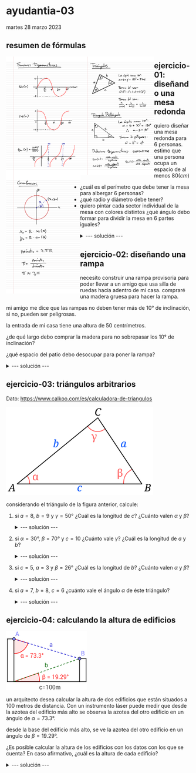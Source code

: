 # ayudantia-03

martes 28 marzo 2023

## resumen de fórmulas

<div>
<img src="./img/1.png" style="float:left;width:40%"/>
<img src="./img/2.png" style="float:left;width:40%"/>
<img src="./img/3.png" style="float:left;width:40%"/>
</div>

## ejercicio-01: diseñando una mesa redonda

quiero diseñar una mesa redonda para 6 personas. estimo que una persona ocupa un espacio de al menos $80(cm)$

- ¿cuál es el perímetro que debe tener la mesa para albergar 6 personas?
- ¿qué radio y diámetro debe tener?
- quiero pintar cada sector individual de la mesa con colores distintos ¿qué ángulo debo formar para dividir la mesa en 6 partes iguales?

<details>
<summary>--- solución ---</summary>

el perímetro sería 6 veces el espacio estimado por persona:

$$p = 6 \cdot 80(cm) = 480(cm) = 4.8(m)$$

el radio lo podemos calcular usando la relación fundamental de $\pi$:

$$\pi = \frac{perímetro}{diámetro} = \frac{p}{2r}$$

$$\therefore \ p = 2 \pi r$$

en el punto anterior calculamos que $p=480(cm)$, por lo que podemos calcular el radio:

$$r=\frac{p}{2\pi}=\frac{480(cm)}{2\pi} \approx 76.4(cm)$$

el diámetro es el doble del radio:

$$d=2r \approx 2\cdot 76.4(cm) \approx 152.8(cm)$$

si se quiere dividir la mesa en 6 partes iguales, debemos dividir los $360°$ totales en 6.

$$\alpha = 360°/6 = 60°$$

por lo que es necesario que dibujar ángulos de 60° grados.

</details>

## ejercicio-02: diseñando una rampa

necesito construir una rampa provisoria para poder llevar a un amigo que usa silla de ruedas hacia adentro de mi casa. compraré una madera gruesa para hacer la rampa.

mi amigo me dice que las rampas no deben tener más de $10°$ de inclinación, si no, pueden ser peligrosas.

la entrada de mi casa tiene una altura de 50 centrímetros. 

¿de qué largo debo comprar la madera para no sobrepasar los $10°$ de inclinación?

¿qué espacio del patio debo desocupar para poner la rampa?

<details>
<summary>--- solución ---</summary>

la rampa para entrar a la casa generará un triángulo rectángulo con uno de los lados de $50cm$ y un ángulo de $10°$.

usando la relación trigonométrica del seno del ángulo:

$$\sin(x) = \frac{cateto_{opuesto}}{hipotenusa}$$

$$\sin(x) = \frac{b}{c}$$

$$\sin(10°) = \frac{50(cm)}{c}$$

$$c = \frac{50(cm)}{\sin(10°)}$$

$$c \approx 287.94(cm)$$ 

$$c \approx 2.88(m)$$ 

por lo tanto debo comprar una madera de un largo mayor a $2.88(m)$ para no sobrepasar los $10°$ de inclinación.

--- OJO --- al usar la calculadora para obetener el valor de $sin(10°)$ es necesario asegurar que la calculadora esté en modo 'deg' (grados) y no en modo 'rad' (radianes).

para calcular el espacio del patio que debo desocupar para poner la rampa tenemos dos opciones:

opción 1: 

ya tenemos dos lados del triángulo así que es posible utlizar el teorema de pitágoras para calcular el lado que nos falta.

$$a^2+b^2=c^2$$

$$a = \sqrt{c^2-b^2}$$

$$a = \sqrt{287.94(cm)^2 - 50(cm)^2}$$

$$a \approx 283.56(cm)$$

$$a \approx 2.84(m)$$

opción 2: 

es posible utilizar la relación trigonométrica de la tangente del ángulo:

$$\tan(x) = \frac{cateto_{opuesto}}{cateto_{adyacente}}$$

$$\tan(x) = \frac{b}{a}$$

$$\tan(10°) = \frac{50(cm)}{a}$$

$$a = \frac{50(cm)}{\tan(10°)}$$

$$c \approx 283.56(cm)$$ 

$$c \approx 2.84(m) $$ 

</details>


## ejercicio-03: triángulos arbitrarios

Dato: https://www.calkoo.com/es/calculadora-de-triangulos

[![Alt text](./img/tri.svg)](https://es.wikipedia.org/wiki/Teorema_del_coseno)

considerando el triángulo de la figura anterior, calcule:

1. si $a=8$, $b=9$ y $\gamma = 50°$ ¿Cuál es la longitud de $c$? ¿Cuánto valen $\alpha$ y $\beta$?

    <details>
    <summary>--- solución ---</summary>

    usando el teorema del coseno:

    $$a^2 + b^2 = c^2 + 2ab\cdot \cos(\gamma)$$

    $$8^2 + 9^2 = c^2 + 2 \cdot 8 \cdot 9 \cdot \cos(50°)$$

    $$145 = c^2 + 144 \cdot \cos(50°)$$

    $$c = \sqrt{145 - 144 \cdot \cos(50°)}$$

    $$c = 7.24$$

    </details>

2. si $\alpha = 30°$, $\beta = 70°$ y $c = 10$ ¿Cuánto vale $\gamma$? ¿Cuál es la longitud de $a$ y $b$?

    <details>
    <summary>--- solución ---</summary>

    para calcular $\gamma$ podemos usar el hecho de que en todos los triángulos los ángulos suman $180°$:

    $$\alpha + \beta + \gamma = 180°$$

    $$30° + 70° + \gamma = 180°$$

    $$\gamma = 180° - 30° - 70°$$

    $$\gamma = 80°$$

    para calcular los lados del triángulo podemos usar el teorema del seno:

    $$\frac{a}{\sin(\alpha)} = \frac{b}{sin(\beta)} = \frac{c}{\sin(\gamma)}$$

    para calcular $a$:

    $$\frac{a}{sin(\alpha)} = \frac{c}{\sin(\gamma)}$$

    $$\frac{a}{sin(30°)} = \frac{10}{\sin(80°)}$$

    $$a = 10 \cdot \frac{sin(30°)}{\sin(80°)}$$

    $$a = 5.077$$

    para calcular $b$:

    $$\frac{b}{sin(\beta)} = \frac{c}{\sin(\gamma)}$$

    $$\frac{b}{sin(70°)} = \frac{10}{\sin(80°)}$$

    $$b = 10 \cdot \frac{sin(70°)}{\sin(80°)}$$

    $$b = 9.54$$

    </details>

3. si $c=5$, $a=3$ y $\beta = 26°$ ¿Cuál es la longitud de $b$? ¿Cuánto valen $\alpha$ y $\beta$?

    <details>
    <summary>--- solución ---</summary>

    usando el teorema del coseno:

    $$a^2 + c^2 = b^2 + 2ac\cdot \cos(\beta)$$

    $$3^2 + 5^2 = b^2 + 2 \cdot 3 \cdot 5 \cdot \cos(26°)$$

    $$9 + 25 = b^2 + 30 \cdot \cos(26°)$$

    $$34 = b^2 + 30 \cdot \cos(26°)$$

    $$b = \sqrt{34 - 30 \cdot \cos(26°)}$$

    $$b = 2.65$$

    </details>

4. si $a=7$, $b=8$, $c=6$ ¿cuánto vale el ángulo $\alpha$ de éste triángulo?

    <details>
    <summary>--- solución ---</summary>

    para esto podemos usar el teorema del coseno

    $$b^2+c^2=a^2+2 \cdot b \cdot c \cdot \cos(\alpha)$$

    $$8^2+6^2=7^2+2 \cdot 8 \cdot 6 \cdot \cos(\alpha)$$

    $$64+36=49+96 \cdot \cos(\alpha)$$

    $$\frac{64+36-49}{96}= \cos(\alpha)$$

    $$\cos(\alpha) = \frac{64+36-49}{96}$$

    $$\cos(\alpha) = \frac{51}{96}$$

    $$\alpha = \cos^{-1}(\frac{51}{96})$$

    $$\alpha = \sec(\frac{51}{96})$$

    $$\alpha = 1.01072 \ (rad)$$

    $$\alpha = 57.91°$$

    </details>

## ejercicio-04: calculando la altura de edificios

![Alt text](./img/edificios.png)

un arquitecto desea calcular la altura de dos edificios que están situados a 100 metros de distancia. Con un instrumento láser puede medir que desde la azotea del edificio más alto se observa la azotea del otro edificio en un ángulo de $\alpha = 73.3°$. 

desde la base del edificio más alto, se ve la azotea del otro edificio en un ángulo de $\beta=19.29°$.

¿Es posible calcular la altura de los edificios con los datos con los que se cuenta? En caso afirmativo, ¿cuál es la altura de cada edificio?

<details>
<summary>--- solución ---</summary>

![Alt text](./img/edificios2.png)

podemos trazar una línea para formar dos triángulos rectángulos como en la figura. con eso podemos empezar a utilizar razones trigonométricas para calcular $x$ e $y$.

para calcular $x$ hacemos:

$$\tan(\alpha) = \frac{d}{x}$$

$$\tan(73.3°) = \frac{100}{x}$$

$$x=\frac{100}{\tan(73.3°)}$$

$$x \approx 30(m)$$

para calcular $y$ hacemos:

$$\tan(\beta) = \frac{y}{c}$$

$$\tan(19.29°) = \frac{y}{100}$$

$$y=100 \cdot \tan(19.29°)$$

$$y \approx 35(m)$$

finalmente se puede concluir que la altura del edificio más bajo es aproximadamente igual a $y \approx 35(m)$ y el más alto mide $x+y \approx 65(m)$.

</details>